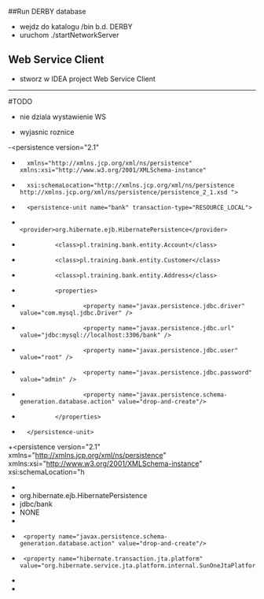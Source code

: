 

##Run DERBY database

- wejdz do katalogu /bin b.d. DERBY
- uruchom
    ./startNetworkServer

## Web Service Client

- stworz w IDEA project Web Service Client




------------------------------------------------
#TODO

- nie dziala wystawienie WS

- wyjasnic roznice


-<persistence version="2.1"
-       xmlns="http://xmlns.jcp.org/xml/ns/persistence" xmlns:xsi="http://www.w3.org/2001/XMLSchema-instance"
-       xsi:schemaLocation="http://xmlns.jcp.org/xml/ns/persistence http://xmlns.jcp.org/xml/ns/persistence/persistence_2_1.xsd ">
-       <persistence-unit name="bank" transaction-type="RESOURCE_LOCAL">
-               <provider>org.hibernate.ejb.HibernatePersistence</provider>
-               <class>pl.training.bank.entity.Account</class>
-               <class>pl.training.bank.entity.Customer</class>
-               <class>pl.training.bank.entity.Address</class>
-               <properties>
-                       <property name="javax.persistence.jdbc.driver" value="com.mysql.jdbc.Driver" />
-                       <property name="javax.persistence.jdbc.url" value="jdbc:mysql://localhost:3306/bank" />
-                       <property name="javax.persistence.jdbc.user" value="root" />
-                       <property name="javax.persistence.jdbc.password" value="admin" />
-                       <property name="javax.persistence.schema-generation.database.action" value="drop-and-create"/>
-               </properties>
-       </persistence-unit>
+<persistence version="2.1" xmlns="http://xmlns.jcp.org/xml/ns/persistence" xmlns:xsi="http://www.w3.org/2001/XMLSchema-instance" xsi:schemaLocation="h
+  <persistence-unit name="bank" transaction-type="JTA">
+    <provider>org.hibernate.ejb.HibernatePersistence</provider>
+    <jta-data-source>jdbc/bank</jta-data-source>
+    <validation-mode>NONE</validation-mode>
+    <properties>
+      <property name="javax.persistence.schema-generation.database.action" value="drop-and-create"/>
+      <property name="hibernate.transaction.jta.platform" value="org.hibernate.service.jta.platform.internal.SunOneJtaPlatform"/>
+    </properties>
+  </persistence-unit>

